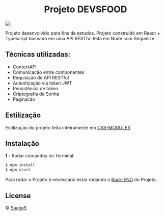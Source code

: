 <h1 align="center">Projeto DEVSFOOD</h1>

![]([https://github.com/biixin/olx-GIFF/blob/main/20221103_201905.gif](https://github.com/biixin/devsfood-giff/blob/main/20221106_175754.gif))

Projeto desenvolvido para fins de estudos.
Projeto construido em React + Typescript baseado em uma API RESTful feita em Node com Sequelize

## Técnicas utilizadas:

- ContextAPI
- Comunicacão entre componentes
- Requisição de API RESTful
- Autenticação via token JWT
- Persistência de token
- Criptografia de Senha
- Paginacão

## Estilização

Estilização do projeto feita inteiramente em [CSS-MODULES](https://create-react-app.dev/docs/adding-a-css-modules-stylesheet/)  

## Instalação

**1 -** Rodar comandos no Terminal:
```sh
$ npm install
$ npm start
```
Para rodar o Projeto é necessário estar rodando o [Back-END](https://github.com/saagas-code/node-api-devsfood) do Projeto.

## License
© [SaagaS](https://github.com/SaagaS0)
